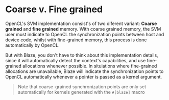 # Coarse v. Fine grained

OpenCL's SVM implementation consist's of two diferent variant: **Coarse grained** and **fine grained** memory.
With coarse grained memory, the SVM user must indicate to OpenCL the synchronization points between host and device code, whilst with fine-grained memory, this process is done automatically by OpenCL.

But with Blaze, you don't have to think about this implementation details, since it will automatically detect the context's capabilities, and use fine-grained allocations whenever possible. In situiations where fine-grained allocations are unavailable, Blaze will indicate the synchronization points to OpenCL automatically whenever a pointer is passed as a kernel argument.

> Note that coarse-grained synchronization points are only set automatically for kernels generated with the `#[blaze]` macro